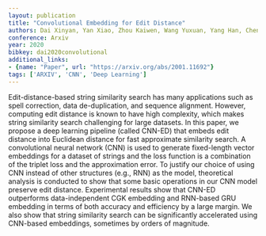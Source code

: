```yaml
---
layout: publication
title: "Convolutional Embedding for Edit Distance"
authors: Dai Xinyan, Yan Xiao, Zhou Kaiwen, Wang Yuxuan, Yang Han, Cheng James
conference: Arxiv
year: 2020
bibkey: dai2020convolutional
additional_links:
- {name: "Paper", url: "https://arxiv.org/abs/2001.11692"}
tags: ['ARXIV', 'CNN', 'Deep Learning']
---
```

Edit-distance-based string similarity search has many applications such as spell correction, data de-duplication, and sequence alignment. However, computing edit distance is known to have high complexity, which makes string similarity search challenging for large datasets. In this paper, we propose a deep learning pipeline (called CNN-ED) that embeds edit distance into Euclidean distance for fast approximate similarity search. A convolutional neural network (CNN) is used to generate fixed-length vector embeddings for a dataset of strings and the loss function is a combination of the triplet loss and the approximation error. To justify our choice of using CNN instead of other structures (e.g., RNN) as the model, theoretical analysis is conducted to show that some basic operations in our CNN model preserve edit distance. Experimental results show that CNN-ED outperforms data-independent CGK embedding and RNN-based GRU embedding in terms of both accuracy and efficiency by a large margin. We also show that string similarity search can be significantly accelerated using CNN-based embeddings, sometimes by orders of magnitude.
